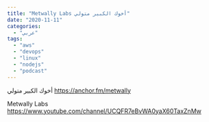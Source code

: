 ```yaml
---
title: "Metwally Labs أخوك الكبير متولي"
date: "2020-11-11"
categories:
  - "عربي"
tags:
  - "aws"
  - "devops"
  - "linux"
  - "nodejs"
  - "podcast"
---
```


أخوك الكبير متولي
https://anchor.fm/metwally

Metwally Labs
https://www.youtube.com/channel/UCQFR7eBvWA0yaX60TaxZnMw
